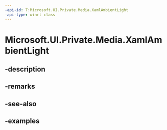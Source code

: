 ```yaml
---
-api-id: T:Microsoft.UI.Private.Media.XamlAmbientLight
-api-type: winrt class
---
```


# Microsoft.UI.Private.Media.XamlAmbientLight

<!--
public class XamlAmbientLight : Microsoft.UI.Xaml.Media.XamlLight
-->


## -description

## -remarks

## -see-also

## -examples


